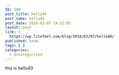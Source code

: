 ```yaml
---
ID: 209
post_title: hello40
post_name: hello40
post_date: 2018-03-07 14:12:05
layout: post
link: >
  https://wp.litefeel.com/blog/2018/03/07/hello40/
published: true
tags: [ ]
categories:
  - Uncategorized
---
```

this is hello40
